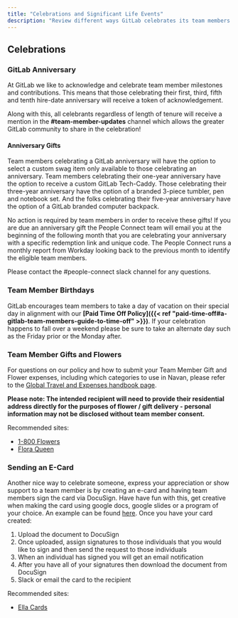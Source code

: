 ```yaml
---
title: "Celebrations and Significant Life Events"
description: "Review different ways GitLab celebrates its team members."
---
```


## Celebrations

### GitLab Anniversary

At GitLab we like to acknowledge and celebrate team member milestones and contributions.  This means that those celebrating their first, third, fifth and tenth hire-date anniversary will receive a token of acknowledgement.

Along with this, all celebrants regardless of length of tenure will receive a mention in the **#team-member-updates** channel which allows the greater GitLab community to share in the celebration!

#### Anniversary Gifts

Team members celebrating a GitLab anniversary will have the option to select a custom swag item only available to those celebrating an anniversary. Team members celebrating their one-year anniversary have the option to receive a custom GitLab Tech-Caddy. Those celebrating their three-year anniversary have the option of a branded 3-piece tumbler, pen and notebook set. And the folks celebrating their five-year anniversary have the option of a GitLab branded computer backpack.

No action is required by team members in order to receive these gifts! If you are due an anniversary gift the People Connect team will email you at the beginning of the following month that you are celebrating your anniversary with a specific redemption link and unique code. The People Connect runs a monthly report from Workday looking back to the previous month to identify the eligible team members.

Please contact the #people-connect slack channel for any questions.

### Team Member Birthdays

GitLab encourages team members to take a day of vacation on their special day in alignment with our **[Paid Time Off Policy]({{< ref "paid-time-off#a-gitlab-team-members-guide-to-time-off" >}})**. If your celebration happens to fall over a weekend please be sure to take an alternate day such as the Friday prior or the Monday after.

### Team Member Gifts and Flowers

For questions on our policy and how to submit your Team Member Gift and Flower expenses, including which categories to use in Navan, please refer to the [Global Travel and Expenses handbook page](https://about.gitlab.com/handbook/finance/expenses/).

**Please note: The intended recipient will need to provide their residential address directly for the purposes of flower / gift delivery - personal information may not be disclosed without team member consent.**

Recommended sites:
- [1-800 Flowers](https://www.1800flowers.com/)
- [Flora Queen](https://www.floraqueen.com/)

### Sending an E-Card

Another nice way to celebrate someone, express your appreciation or show support to a team member is by creating an e-card and having team members sign the card via DocuSign. Have have fun with this, get creative when making the card using google docs, google slides or a program of your choice.
An example can be found [here](https://documentcloud.adobe.com/link/track?uri=urn:aaid:scds:US:6034eed9-38e3-440e-bf5a-297905e13f06).
Once you have your card created:

1. Upload the document to DocuSign
1. Once uploaded, assign signatures to those individuals that you would like to sign and then send the request to those individuals
1. When an individual has signed you will get an email notification
1. After you have all of your signatures then download the document from DocuSign
1. Slack or email the card to the recipient

Recommended sites:

- [Ella Cards](https://www.ellacard.com/)
